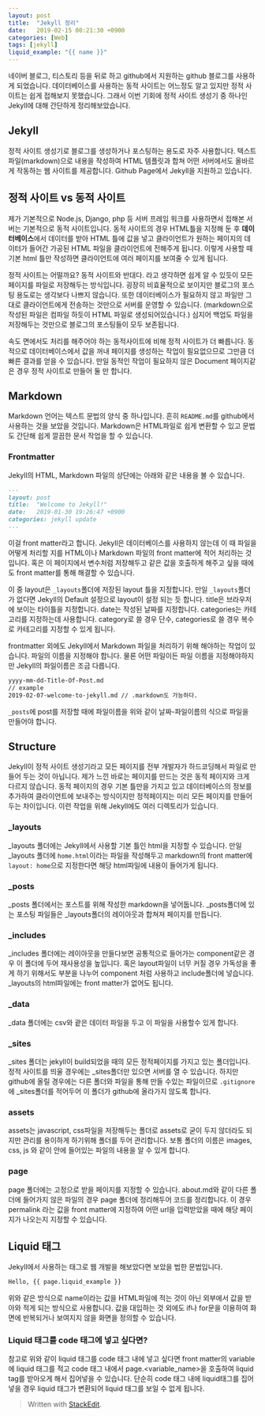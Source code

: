 ```yaml
---
layout: post
title:  "Jekyll 정리"
date:   2019-02-15 00:21:30 +0900
categories: [Web]
tags: [jekyll]
liquid_example: "{{ name }}"
---
```


네이버 블로그, 티스토리 등을 뒤로 하고 github에서 지원하는 github 블로그를 사용하게 되었습니다.
데이터베이스를 사용하는 동적 사이트는 어느정도 알고 있지만 정적 사이트는 쉽게 접해보지 못했습니다. 그래서
이번 기회에 정적 사이트 생성기 중 하나인 Jekyll에 대해 간단하게 정리해보았습니다.

## Jekyll

정적 사이트 생성기로 블로그를 생성하거나 포스팅하는 용도로 자주 사용합니다. 텍스트파일(markdown)으로 내용을
작성하여 HTML 템플릿과 합쳐 어떤 서버에서도 올바르게 작동하는 웹 사이트를 제공합니다.
Github Page에서 Jekyll을 지원하고 있습니다.

## 정적 사이트 vs 동적 사이트

제가 기본적으로 Node.js, Django, php 등 서버 프레임 워크를 사용하면서 접해본 서버는 기본적으로 동적 사이트입니다.
동적 사이트의 경우 HTML틀을 지정해 둔 후 **데이터베이스**에서 데이터를 받아 HTML 틀에 값을 넣고
클라이언트가 원하는 페이지의 데이터가 들어간 가공된 HTML 파일을 클라이언트에 전해주게 됩니다.
이렇게 사용할 때 기본 html 틀만 작성하면 클라이언트에 여러 페이지를 보여줄 수 있게 됩니다.

정적 사이트는 어떨까요? 동적 사이트와 반대다. 라고 생각하면 쉽게 알 수 있듯이 모든 페이지를 파일로 저장해두는 방식입니다.
굉장히 비효율적으로 보이지만 블로그의 포스팅 용도로는 생각보다 나쁘지 않습니다. 또한 데이터베이스가 필요하지 않고 파일만
그대로 클라이언트에게 전송하는 것만으로 서버를 운영할 수 있습니다. (markdown으로 작성된 파일은 컴파일 하듯이
HTML 파일로 생성되어있습니다.) 심지어 백업도 파일을 저장해두는 것만으로 블로그의 포스팅들이 모두 보존됩니다.

속도 면에서도 처리를 해주어야 하는 동적사이트에 비해 정적 사이트가 더 빠릅니다. 동적으로 데이터베이스에서 값을 꺼내
페이지를 생성하는 작업이 필요없으므로 그만큼 더 빠른 결과를 얻을 수 있습니다. 만일 동적인 작업이 필요하지 않은
Document 페이지같은 경우 정적 사이트로 만들어 둘 만 합니다.

## Markdown

Markdown 언어는 텍스트 문법의 양식 중 하나입니다. 흔히 `README.md`를 github에서 사용하는 것을 보았을 것입니다.
Markdown은 HTML파일로 쉽게 변환할 수 있고 문법도 간단해 쉽게 깔끔한 문서 작업을 할 수 있습니다.

### Frontmatter
Jekyll의 HTML, Markdown 파일의 상단에는 아래와 같은 내용을 볼 수 있습니다.
```markdown
---
layout: post
title:  "Welcome to Jekyll!"
date:   2019-01-30 19:26:47 +0900
categories: jekyll update
---
```
이걸 front matter라고 합니다. Jekyll은 데이터베이스를 사용하지 않는데 이 때 파일을 어떻게 처리할 지를
HTML이나 Markdown 파일의 front matter에 적어 처리하는 것입니다. 혹은 이 페이지에서 변수처럼 저장해두고
같은 값을 호출하게 해주고 싶을 때에도 front matter를 통해 해결할 수 있습니다.

이 중 layout은 `_layouts`폴더에 저장된 layout 틀을 지정합니다. 만일 `_layouts`폴더가 없다면 Jekyll의
Default 설정으로 layout이 설정 되는 듯 합니다. title은 브라우저에 보이는 타이틀을 지정합니다.
date는 작성된 날짜를 지정합니다. categories는 카테고리를 지정하는데 사용합니다. category로 쓸 경우
단수, categories로 쓸 경우 복수로 카테고리를 지정할 수 있게 됩니다.

frontmatter 외에도 Jekyll에서 Markdown 파일을 처리하기 위해 해야하는 작업이 있습니다. 파일의 이름을 지정해야 합니다.
물론 어떤 파일이든 파일 이름을 지정해야하지만 Jekyll의 파일이름은 조금 다릅니다.
```bash
yyyy-mm-dd-Title-Of-Post.md
// example
2019-02-07-welcome-to-jekyll.md // .markdown도 가능하다.
```

`_posts`에 post를 저장할 때에 파일이름을 위와 같이 날짜-파일이름의 식으로 파일을 만들어야 합니다.

## Structure
Jekyll이 정적 사이트 생성기라고 모든 페이지를 전부 개발자가 하드코딩해서 파일로 만들어 두는 것이 아닙니다.
제가 느낀 바로는 페이지를 만드는 것은 동적 페이지와 크게 다르지 않습니다. 동적 페이지의 경우 기본 틀만을 가지고 있고
데이터베이스의 정보를 추가하여 클라이언트에 보내주는 방식이지만 정적페이지는 미리 모든 페이지를 만들어두는 차이입니다.
이런 작업을 위해 Jekyll에도 여러 디렉토리가 있습니다.

### _layouts
_layouts 폴더에는 Jekyll에서 사용할 기본 틀인 html을 지정할 수 있습니다.
만일 _layouts 폴더에 `home.html`이라는 파일을 작성해두고 markdown의 front matter에
 `layout: home`으로 지정한다면 해당 html파일에 내용이 들어가게 됩니다.

### _posts
_posts 폴더에서는 포스트를 위해 작성한 markdown을 넣어둡니다. _posts폴더에 있는 포스팅 파일들은
 _layouts폴더의 레이아웃과 합쳐져 페이지를 만듭니다.

### _includes
_includes 폴더에는 레이아웃을 만들다보면 공통적으로 들어가는 component같은 경우 이 폴더에 두어 재사용성을 높입니다.
혹은 layout파일이 너무 커질 경우 가독성을 좋게 하기 위해서도 부분을 나누어 component 처럼 사용하고 include폴더에 넣습니다.
_layouts의 html파일에는 front matter가 없어도 됩니다.

### _data
_data 폴더에는 csv와 괕은 데이터 파일을 두고 이 파일을 사용할수 있게 합니다.

### _sites
_sites 폴더는 jekyll이 build되었을 때의 모든 정적페이지를 가지고 있는 폴더입니다.
정적 사이트를 띄울 경우에는 _sites폴더만 있으면 서버를 열 수 있습니다.
하지만 github에 올릴 경우에는 다른 폴더와 파일을 통해 만들 수있는 파일이므로 `.gitignore`에
_sites폴더를 적어두어 이 폴더가 github에 올라가지 않도록 합니다.

### assets
assets는 javascript, css파일을 저장해두는 폴더로 assets로 굳이 두지 않더라도 되지만 관리를
용이하게 하기위해 폴더를 두어 관리합니다. 보통 폴더의 이름은 images, css, js 와 같이 안에
 들어있는 파일의 내용을 알 수 있게 합니다.

### page
page 폴더에는 고정으로 받을 페이지를 지정할 수 있습니다. about.md와 같이 다른 폴더에 들어가지 않은 파일의 경우
page 폴더에 정리해두어 코드를 정리합니다. 이 경우 permalink 라는 값을 front matter에 지정하여 어떤 url을
입력받았을 때에 해당 페이지가 나오는지 지정할 수 있습니다.

## Liquid 태그

Jekyll에서 사용하는 태그로 웹 개발을 해보았다면 보았을 법한 문법입니다.
```markdown
Hello, {{ page.liquid_example }}
```

위와 같은 방식으로 name이라는 값을 HTML파일에 적는 것이 아닌 외부에서 값을 받아와 적게 되는 방식으로 사용합니다.
 값을 대입하는 것 외에도 if나 for문을 이용하여 화면에 반복되거나 보여지지 않을 화면을 정의할 수 있습니다.

### Liquid 태그를 code 태그에 넣고 싶다면?
참고로 위와 같이 liquid 태그를 code 태그 내에 넣고 싶다면 front matter의 variable에 liquid 태그를 적고
code 태그 내에서 page.<variable_name>을 호출하여 liquid tag를 받아오게 해서 집어넣을 수 있습니다.
단순히 code 태그 내에 liquid태그를 집어넣을 경우 liquid 태그가 변환되어 liquid 태그를 보일 수 없게 됩니다.


> Written with [StackEdit](https://stackedit.io/).
